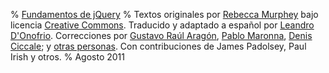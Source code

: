 % [Fundamentos de jQuery](http://librojquery.com/)
% Textos originales por [Rebecca Murphey](http://www.rebeccamurphey.com) bajo licencia [Creative Commons](http://creativecommons.org/licenses/by-sa/3.0/us/).
   Traducido y adaptado a español por [Leandro D'Onofrio](http://dzign.us/). 
   Correcciones por [Gustavo Raúl Aragón](http://ar.linkedin.com/in/gustavoaragon/), [Pablo Maronna](http://www.linkedin.com/pub/pablo-andr%C3%A9s-maronna/10/713/373), [Denis Ciccale](http://es.linkedin.com/in/denisciccale); y [otras personas](https://github.com/dzignus/librojquery/wiki/Otras-personas-que-tambi%C3%A9n-ayudaron-con-el-material).
   Con contribuciones de James Padolsey, Paul Irish y otros.
% Agosto 2011